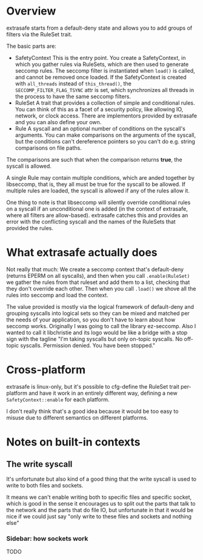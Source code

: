 # Overview

extrasafe starts from a default-deny state and allows you to add groups of filters via the RuleSet trait.

The basic parts are:


- SafetyContext
This is the entry point. You create a SafetyContext, in which you gather rules via RuleSets, which are then used to generate seccomp rules. The seccomp filter is instantiated when `load()` is called, and cannot be removed once loaded. If the SafetyContext is created with `all_threads` instead of `this_thread()`, the `SECCOMP_FILTER_FLAG_TSYNC` attr is set, which synchronizes all threads in the process to have the same seccomp filters.
- RuleSet
A trait that provides a collection of simple and conditional rules. You can think of this as a facet of a security policy, like allowing IO, network, or clock access. There are implementors provided by extrasafe and you can also define your own.
- Rule
A syscall and an optional number of conditions on the syscall's arguments. You can make comparisons on the arguments of the syscall, but the conditions can't dereference pointers so you can't do e.g. string comparisons on file paths.

The comparisons are such that when the comparison returns **true**, the syscall is allowed.

A single Rule may contain multiple conditions, which are anded together by libseccomp, that is, they all must be true for the syscall to be allowed. If multiple rules are loaded, the syscall is allowed if any of the rules allow it.


One thing to note is that libseccomp will silently override conditional rules on a syscall if an unconditional one is added (in the context of extrasafe, where all filters are allow-based). extrasafe catches this and provides an error with the conflicting syscall and the names of the RuleSets that provided the rules.

# What extrasafe actually does

Not really that much: We create a seccomp context that's default-deny (returns EPERM on all syscalls), and then when you call `.enable(RuleSet)` we gather the rules from that ruleset and add them to a list, checking that they don't override each other. Then when you call `.load()` we shove all the rules into seccomp and load the context.

The value provided is mostly via the logical framework of default-deny and grouping syscalls into logical sets so they can be mixed and matched per the needs of your application, so you don't have to learn about how seccomp works. Originally I was going to call the library ez-seccomp. Also I wanted to call it libchristie and its logo would be like a bridge with a stop sign with the tagline "I'm taking syscalls but only on-topic syscalls. No off-topic syscalls. Permission denied. You have been stopped."

# Cross-platform

extrasafe is linux-only, but it's possible to cfg-define the RuleSet trait per-platform and have it work in an entirely different way, defining a new `SafetyContext::enable` for each platform.

I don't really think that's a good idea because it would be too easy to misuse due to different semantics on different platforms.

# Notes on built-in contexts

## The write syscall

It's unfortunate but also kind of a good thing that the write syscall is used to write to both files and sockets.

It means we can't enable writing both to specific files and specific socket, which is good in the sense it encourages us to split out the parts that talk to the network and the parts that do file IO, but unfortunate in that it would be nice if we could just say "only write to these files and sockets and nothing else"

### Sidebar: how sockets work
TODO


